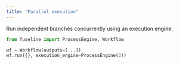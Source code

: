 ```yaml
---
title: "Parallel execution"
---
```


Run independent branches concurrently using an execution engine.

```python
from fuseline import ProcessEngine, Workflow

wf = Workflow(outputs=[...])
wf.run({}, execution_engine=ProcessEngine(2))
```

